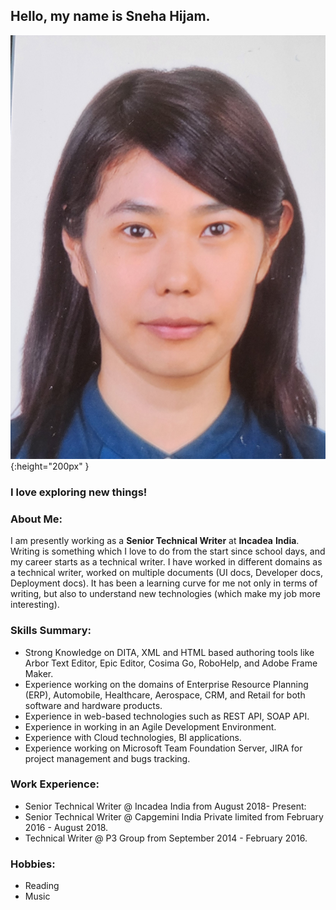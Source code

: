 ## Hello, my name is Sneha Hijam. 

![My Image](My-Image.jpg){:height="200px" }

### I love exploring new things!

### About Me:

I am presently working as a **Senior Technical Writer** at **Incadea** **India**. Writing is something which I love to do from the start since school days, and my career starts as a technical writer. I have worked in different domains as a technical writer, worked on multiple documents (UI docs, Developer docs, Deployment docs). It has been a learning curve for me not only in terms of writing, but also to understand new technologies (which make my job more interesting). 

### Skills Summary:
- Strong Knowledge on DITA, XML and HTML based authoring tools like Arbor Text Editor, Epic Editor, Cosima Go, RoboHelp, and Adobe Frame Maker.
- Experience working on the domains of Enterprise Resource Planning (ERP), Automobile, Healthcare, Aerospace, CRM, and Retail for both software and hardware products.
- Experience in web-based technologies such as REST API, SOAP API.
- Experience in working in an Agile Development Environment.
- Experience with Cloud technologies, BI applications.
- Experience working on Microsoft Team Foundation Server, JIRA for project management and bugs tracking.

### Work Experience:
- Senior Technical Writer @ Incadea India from August 2018- Present:
- Senior Technical Writer @ Capgemini India Private limited from February 2016 - August 2018.
- Technical Writer @ P3 Group from September 2014 - February 2016.

### Hobbies:
- Reading
- Music